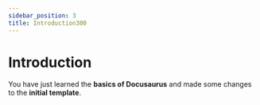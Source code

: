 ```yaml
---
sidebar_position: 3
title: Introduction300
---
```


# Introduction

You have just learned the **basics of Docusaurus** and made some changes to the **initial template**.
